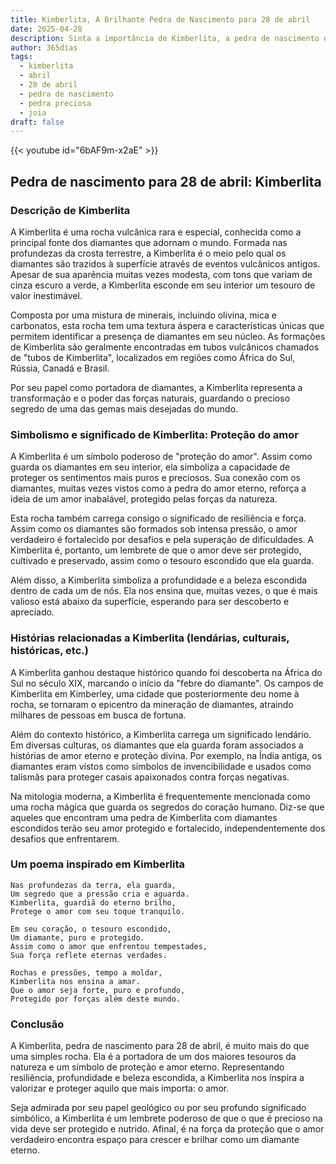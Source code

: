 ```yaml
---
title: Kimberlita, A Brilhante Pedra de Nascimento para 28 de abril
date: 2025-04-28
description: Sinta a importância de Kimberlita, a pedra de nascimento de 28 de abril que simboliza Proteção do amor. Deixe que sua beleza e significado iluminem seu dia.
author: 365dias
tags:
  - kimberlita
  - abril
  - 28 de abril
  - pedra de nascimento
  - pedra preciosa
  - joia
draft: false
---
```


{{< youtube id="6bAF9m-x2aE" >}}


## Pedra de nascimento para 28 de abril: Kimberlita

### Descrição de Kimberlita

A Kimberlita é uma rocha vulcânica rara e especial, conhecida como a principal fonte dos diamantes que adornam o mundo. Formada nas profundezas da crosta terrestre, a Kimberlita é o meio pelo qual os diamantes são trazidos à superfície através de eventos vulcânicos antigos. Apesar de sua aparência muitas vezes modesta, com tons que variam de cinza escuro a verde, a Kimberlita esconde em seu interior um tesouro de valor inestimável.

Composta por uma mistura de minerais, incluindo olivina, mica e carbonatos, esta rocha tem uma textura áspera e características únicas que permitem identificar a presença de diamantes em seu núcleo. As formações de Kimberlita são geralmente encontradas em tubos vulcânicos chamados de "tubos de Kimberlita", localizados em regiões como África do Sul, Rússia, Canadá e Brasil.

Por seu papel como portadora de diamantes, a Kimberlita representa a transformação e o poder das forças naturais, guardando o precioso segredo de uma das gemas mais desejadas do mundo.

### Simbolismo e significado de Kimberlita: Proteção do amor

A Kimberlita é um símbolo poderoso de "proteção do amor". Assim como guarda os diamantes em seu interior, ela simboliza a capacidade de proteger os sentimentos mais puros e preciosos. Sua conexão com os diamantes, muitas vezes vistos como a pedra do amor eterno, reforça a ideia de um amor inabalável, protegido pelas forças da natureza.

Esta rocha também carrega consigo o significado de resiliência e força. Assim como os diamantes são formados sob intensa pressão, o amor verdadeiro é fortalecido por desafios e pela superação de dificuldades. A Kimberlita é, portanto, um lembrete de que o amor deve ser protegido, cultivado e preservado, assim como o tesouro escondido que ela guarda.

Além disso, a Kimberlita simboliza a profundidade e a beleza escondida dentro de cada um de nós. Ela nos ensina que, muitas vezes, o que é mais valioso está abaixo da superfície, esperando para ser descoberto e apreciado.

### Histórias relacionadas a Kimberlita (lendárias, culturais, históricas, etc.)

A Kimberlita ganhou destaque histórico quando foi descoberta na África do Sul no século XIX, marcando o início da "febre do diamante". Os campos de Kimberlita em Kimberley, uma cidade que posteriormente deu nome à rocha, se tornaram o epicentro da mineração de diamantes, atraindo milhares de pessoas em busca de fortuna.

Além do contexto histórico, a Kimberlita carrega um significado lendário. Em diversas culturas, os diamantes que ela guarda foram associados a histórias de amor eterno e proteção divina. Por exemplo, na Índia antiga, os diamantes eram vistos como símbolos de invencibilidade e usados como talismãs para proteger casais apaixonados contra forças negativas.

Na mitologia moderna, a Kimberlita é frequentemente mencionada como uma rocha mágica que guarda os segredos do coração humano. Diz-se que aqueles que encontram uma pedra de Kimberlita com diamantes escondidos terão seu amor protegido e fortalecido, independentemente dos desafios que enfrentarem.

### Um poema inspirado em Kimberlita

```
Nas profundezas da terra, ela guarda,  
Um segredo que a pressão cria e aguarda.  
Kimberlita, guardiã do eterno brilho,  
Protege o amor com seu toque tranquilo.  

Em seu coração, o tesouro escondido,  
Um diamante, puro e protegido.  
Assim como o amor que enfrentou tempestades,  
Sua força reflete eternas verdades.  

Rochas e pressões, tempo a moldar,  
Kimberlita nos ensina a amar.  
Que o amor seja forte, puro e profundo,  
Protegido por forças além deste mundo.  
```

### Conclusão

A Kimberlita, pedra de nascimento para 28 de abril, é muito mais do que uma simples rocha. Ela é a portadora de um dos maiores tesouros da natureza e um símbolo de proteção e amor eterno. Representando resiliência, profundidade e beleza escondida, a Kimberlita nos inspira a valorizar e proteger aquilo que mais importa: o amor.

Seja admirada por seu papel geológico ou por seu profundo significado simbólico, a Kimberlita é um lembrete poderoso de que o que é precioso na vida deve ser protegido e nutrido. Afinal, é na força da proteção que o amor verdadeiro encontra espaço para crescer e brilhar como um diamante eterno.